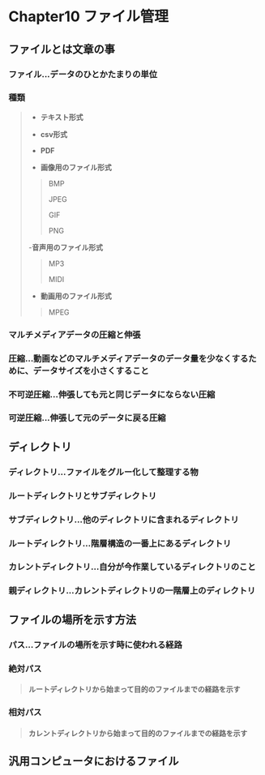 # Chapter10 ファイル管理

## ファイルとは文章の事

### __ファイル__...データのひとかたまりの単位

### 種類
>
>- __テキスト形式__
>
>- __csv形式__
>
>- __PDF__
>
>- __画像用のファイル形式__
>>
>>BMP
>>
>>JPEG
>>
>>GIF
>>
>>PNG
>>
>>
>-__音声用のファイル形式__
>>
>>MP3
>>
>>MIDI
>>
>- __動画用のファイル形式__
>>
>>MPEG

### マルチメディアデータの圧縮と伸張

### __圧縮__...動画などのマルチメディアデータのデータ量を少なくするために、データサイズを小さくすること

### __不可逆圧縮__...伸張しても元と同じデータにならない圧縮

### __可逆圧縮__...伸張して元のデータに戻る圧縮

## ディレクトリ

### __ディレクトリ__...ファイルをグルー化して整理する物

### ルートディレクトリとサブディレクトリ

### __サブディレクトリ__...他のディレクトリに含まれるディレクトリ

### __ルートディレクトリ__...階層構造の一番上にあるディレクトリ

### __カレントディレクトリ__...自分が今作業しているディレクトリのこと

### __親ディレクトリ__...カレントディレクトリの一階層上のディレクトリ

## ファイルの場所を示す方法

### __パス__...ファイルの場所を示す時に使われる経路

### __絶対パス__
>
>#### ルートディレクトリから始まって目的のファイルまでの経路を示す

### __相対パス__
>
>#### カレントディレクトリから始まって目的のファイルまでの経路を示す

## 汎用コンピュータにおけるファイル

